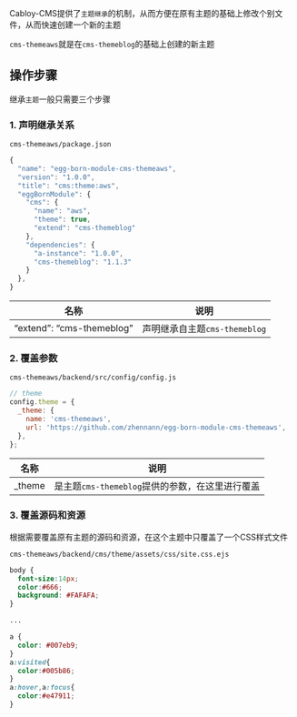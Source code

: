 Cabloy-CMS提供了`主题继承`的机制，从而方便在原有主题的基础上修改个别文件，从而快速创建一个新的主题

`cms-themeaws`就是在`cms-themeblog`的基础上创建的新主题

## 操作步骤

继承`主题`一般只需要三个步骤

### 1. 声明继承关系

`cms-themeaws/package.json`

``` javascript
{
  "name": "egg-born-module-cms-themeaws",
  "version": "1.0.0",
  "title": "cms:theme:aws",
  "eggBornModule": {
    "cms": {
      "name": "aws",
      "theme": true,
      "extend": "cms-themeblog"
    },
    "dependencies": {
      "a-instance": "1.0.0",
      "cms-themeblog": "1.1.3"
    }
  },
}
```

| 名称 | 说明 |
|----|----|
| “extend”: “cms-themeblog” | 声明继承自主题`cms-themeblog` |

### 2. 覆盖参数

`cms-themeaws/backend/src/config/config.js`

``` javascript
// theme
config.theme = {
  _theme: {
    name: 'cms-themeaws',
    url: 'https://github.com/zhennann/egg-born-module-cms-themeaws',
  },
};
```

| 名称 | 说明 |
|----|----|
| \_theme | 是主题`cms-themeblog`提供的参数，在这里进行覆盖 |

### 3. 覆盖源码和资源

根据需要覆盖原有主题的源码和资源，在这个主题中只覆盖了一个CSS样式文件

`cms-themeaws/backend/cms/theme/assets/css/site.css.ejs`

``` css
body {
  font-size:14px;
  color:#666;
  background: #FAFAFA;
}

...

a {
  color: #007eb9;
}
a:visited{
  color:#005b86;
}
a:hover,a:focus{
  color:#e47911;
}
```